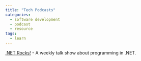 ```yaml
---
title: "Tech Podcasts"
categories:
  - software development
  - podcast
  - resource
tags:
  - learn
---
```

[.NET Rocks!](https://dotnetrocks.com/) - A weekly talk show about programming in .NET.
